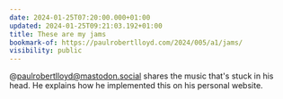 ```yaml
---
date: 2024-01-25T07:20:00.000+01:00
updated: 2024-01-25T09:21:03.192+01:00
title: These are my jams
bookmark-of: https://paulrobertlloyd.com/2024/005/a1/jams/
visibility: public
---
```


@paulrobertlloyd@mastodon.social shares the music that's stuck in his head. He explains how he implemented this on his personal website.
